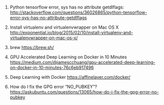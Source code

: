 1. Python tensorflow error, sys has no attribute getdlflags: 
http://stackoverflow.com/questions/36026865/python-tensorflow-error-sys-has-no-attribute-getdlflags

2. Install virtualenv and virtualenvwrapper on Mac OS X
http://exponential.io/blog/2015/02/10/install-virtualenv-and-virtualenvwrapper-on-mac-os-x/

3. brew
https://brew.sh/

4. GPU Accelerated Deep Learning on Docker in 10 Minutes
https://medium.com/@jamescchuang/gpu-accelerated-deep-learning-on-docker-in-10-minutes-76c6eb917496

5. Deep Learning with Docker
https://affinelayer.com/docker/

6. How do I fix the GPG error “NO_PUBKEY”? https://askubuntu.com/questions/13065/how-do-i-fix-the-gpg-error-no-pubkey


